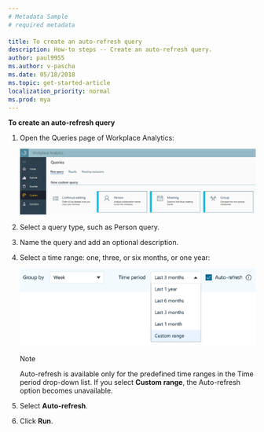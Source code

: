 ```yaml
---
# Metadata Sample
# required metadata

title: To create an auto-refresh query
description: How-to steps -- Create an auto-refresh query. 
author: paul9955
ms.author: v-pascha
ms.date: 05/18/2018
ms.topic: get-started-article
localization_priority: normal 
ms.prod: mya
---
```


**To create an auto-refresh query**

1. Open the Queries page of Workplace Analytics:

   <img src="../Images/WpA/Tutorials/Queries-page.png" alt="Queries page of Workplace Analytics">

2. Select a query type, such as Person query.

3. Name the query and add an optional description.

4. Select a time range: one, three, or six months, or one year:

    <img src="../Images/WpA/Tutorials/auto-refresh-query.png" alt="Setting auto-refresh for a Workplace Analytics query">

   > [!Note] 
   > Auto-refresh is available only for the predefined time ranges in the Time period drop-down list. If you select **Custom range**, the Auto-refresh option becomes unavailable.

5. Select **Auto-refresh**. 

6. Click **Run**. 
